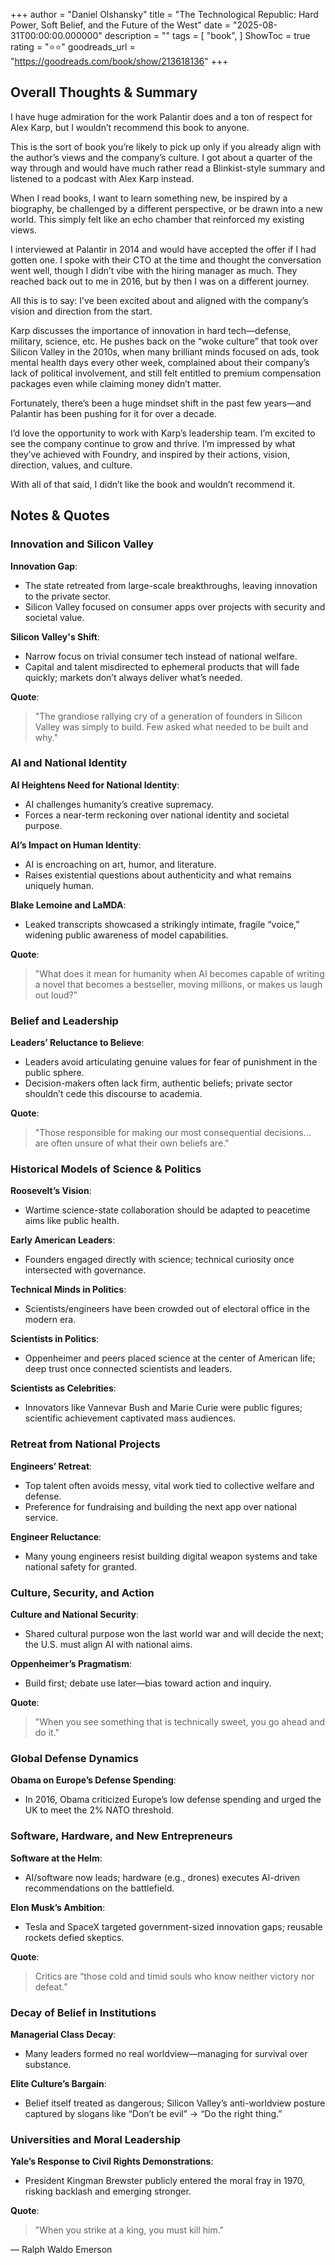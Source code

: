 +++
author = "Daniel Olshansky"
title = "The Technological Republic: Hard Power, Soft Belief, and the Future of the West"
date = "2025-08-31T00:00:00.000000"
description = ""
tags = [
    "book",
]
ShowToc = true
rating = "⭐⭐"
goodreads_url = "https://goodreads.com/book/show/213618136"
+++

## Overall Thoughts & Summary

I have huge admiration for the work Palantir does and a ton of respect for Alex Karp, but I wouldn’t recommend this book to anyone.

This is the sort of book you’re likely to pick up only if you already align with the author’s views and the company’s culture. I got about a quarter of the way through and would have much rather read a Blinkist-style summary and listened to a podcast with Alex Karp instead.

When I read books, I want to learn something new, be inspired by a biography, be challenged by a different perspective, or be drawn into a new world. This simply felt like an echo chamber that reinforced my existing views.

I interviewed at Palantir in 2014 and would have accepted the offer if I had gotten one. I spoke with their CTO at the time and thought the conversation went well, though I didn’t vibe with the hiring manager as much. They reached back out to me in 2016, but by then I was on a different journey.

All this is to say: I’ve been excited about and aligned with the company’s vision and direction from the start.

Karp discusses the importance of innovation in hard tech—defense, military, science, etc. He pushes back on the “woke culture” that took over Silicon Valley in the 2010s, when many brilliant minds focused on ads, took mental health days every other week, complained about their company’s lack of political involvement, and still felt entitled to premium compensation packages even while claiming money didn’t matter.

Fortunately, there’s been a huge mindset shift in the past few years—and Palantir has been pushing for it for over a decade.

I’d love the opportunity to work with Karp’s leadership team. I’m excited to see the company continue to grow and thrive. I’m impressed by what they’ve achieved with Foundry, and inspired by their actions, vision, direction, values, and culture.

With all of that said, I didn’t like the book and wouldn’t recommend it.

## Notes & Quotes

### Innovation and Silicon Valley

**Innovation Gap**:

- The state retreated from large-scale breakthroughs, leaving innovation to the private sector.
- Silicon Valley focused on consumer apps over projects with security and societal value.

**Silicon Valley's Shift**:

- Narrow focus on trivial consumer tech instead of national welfare.
- Capital and talent misdirected to ephemeral products that will fade quickly; markets don’t always deliver what’s needed.

**Quote**:

> "The grandiose rallying cry of a generation of founders in Silicon Valley was simply to build. Few asked what needed to be built and why."

### AI and National Identity

**AI Heightens Need for National Identity**:

- AI challenges humanity’s creative supremacy.
- Forces a near-term reckoning over national identity and societal purpose.

**AI’s Impact on Human Identity**:

- AI is encroaching on art, humor, and literature.
- Raises existential questions about authenticity and what remains uniquely human.

**Blake Lemoine and LaMDA**:

- Leaked transcripts showcased a strikingly intimate, fragile “voice,” widening public awareness of model capabilities.

**Quote**:

> "What does it mean for humanity when AI becomes capable of writing a novel that becomes a bestseller, moving millions, or makes us laugh out loud?"

### Belief and Leadership

**Leaders’ Reluctance to Believe**:

- Leaders avoid articulating genuine values for fear of punishment in the public sphere.
- Decision-makers often lack firm, authentic beliefs; private sector shouldn’t cede this discourse to academia.

**Quote**:

> "Those responsible for making our most consequential decisions... are often unsure of what their own beliefs are."

### Historical Models of Science & Politics

**Roosevelt’s Vision**:

- Wartime science-state collaboration should be adapted to peacetime aims like public health.

**Early American Leaders**:

- Founders engaged directly with science; technical curiosity once intersected with governance.

**Technical Minds in Politics**:

- Scientists/engineers have been crowded out of electoral office in the modern era.

**Scientists in Politics**:

- Oppenheimer and peers placed science at the center of American life; deep trust once connected scientists and leaders.

**Scientists as Celebrities**:

- Innovators like Vannevar Bush and Marie Curie were public figures; scientific achievement captivated mass audiences.

### Retreat from National Projects

**Engineers’ Retreat**:

- Top talent often avoids messy, vital work tied to collective welfare and defense.
- Preference for fundraising and building the next app over national service.

**Engineer Reluctance**:

- Many young engineers resist building digital weapon systems and take national safety for granted.

### Culture, Security, and Action

**Culture and National Security**:

- Shared cultural purpose won the last world war and will decide the next; the U.S. must align AI with national aims.

**Oppenheimer’s Pragmatism**:

- Build first; debate use later—bias toward action and inquiry.

**Quote**:

> "When you see something that is technically sweet, you go ahead and do it."

### Global Defense Dynamics

**Obama on Europe’s Defense Spending**:

- In 2016, Obama criticized Europe’s low defense spending and urged the UK to meet the 2% NATO threshold.

### Software, Hardware, and New Entrepreneurs

**Software at the Helm**:

- AI/software now leads; hardware (e.g., drones) executes AI-driven recommendations on the battlefield.

**Elon Musk’s Ambition**:

- Tesla and SpaceX targeted government-sized innovation gaps; reusable rockets defied skeptics.

**Quote**:

> Critics are “those cold and timid souls who know neither victory nor defeat.”

### Decay of Belief in Institutions

**Managerial Class Decay**:

- Many leaders formed no real worldview—managing for survival over substance.

**Elite Culture’s Bargain**:

- Belief itself treated as dangerous; Silicon Valley’s anti-worldview posture captured by slogans like “Don’t be evil” → “Do the right thing.”

### Universities and Moral Leadership

**Yale’s Response to Civil Rights Demonstrations**:

- President Kingman Brewster publicly entered the moral fray in 1970, risking backlash and emerging stronger.

**Quote**:

> "When you strike at a king, you must kill him."

— Ralph Waldo Emerson
